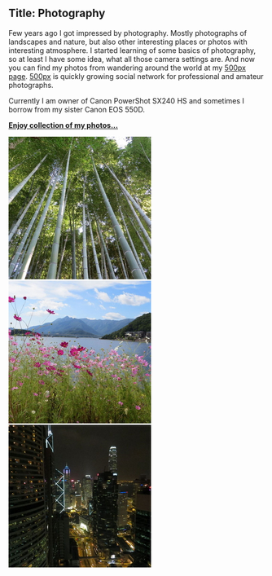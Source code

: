 Title: Photography
---
Few years ago I got impressed by photography. Mostly photographs of landscapes and nature, but also other interesting places or photos with interesting atmosphere. I started learning of some basics of photography, so at least I have some idea, what all those camera settings are. And now you can find my photos from wandering around the world at my [500px page](http://500px.com/duracellko). [500px](http://500px.com/) is quickly growing social network for professional and amateur photographs.

Currently I am owner of Canon PowerShot SX240 HS and sometimes I borrow from my sister Canon EOS 550D.

**[Enjoy collection of my photos...](http://500px.com/duracellko)**

[![Tall bamboo](images/photo1.jpg)](http://500px.com/photo/47703104)
[![Flowers](images/photo2.jpg)](http://500px.com/photo/47703100)
[![Hong Kong at night](images/photo3.jpg)](http://500px.com/photo/47703106)
